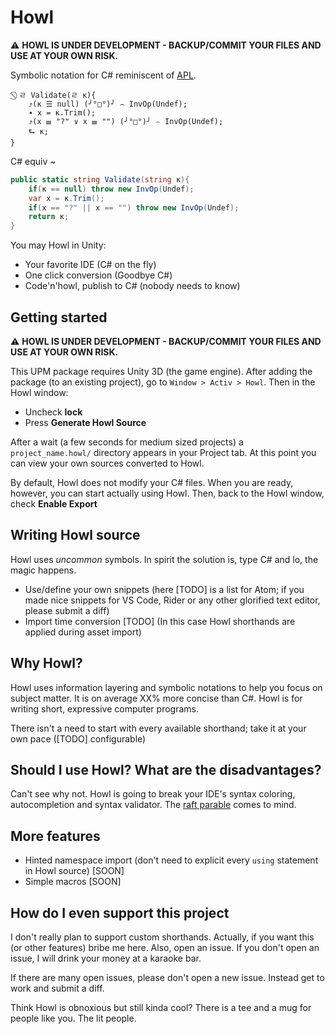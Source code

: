 # Howl

⚠️ **HOWL IS UNDER DEVELOPMENT - BACKUP/COMMIT YOUR FILES AND USE AT YOUR OWN RISK.**

Symbolic notation for C# reminiscent of [APL](https://en.wikipedia.org/wiki/APL_(programming_language)).

```
 ⃠ ㄹ Validate(ㄹ κ){
    ⤴(κ ☰ null) (╯°□°)╯ ⌢ InvOp(Undef);
    ∙ x = κ.Trim();
    ⤴(x ☰ "?" ∨ x ☰ "") (╯°□°)╯ ⌢ InvOp(Undef);
    ⮑ κ;
}
```

C# equiv ~

```cs
public static string Validate(string κ){
    if(κ == null) throw new InvOp(Undef);
    var x = κ.Trim();
    if(x == "?" || x == "") throw new InvOp(Undef);
    return κ;
}
```

You may Howl in Unity:

- Your favorite IDE (C# on the fly)
- One click conversion (Goodbye C#)
- Code'n'howl, publish to C# (nobody needs to know)

## Getting started

⚠️ **HOWL IS UNDER DEVELOPMENT - BACKUP/COMMIT YOUR FILES AND USE AT YOUR OWN RISK.**

This UPM package requires Unity 3D (the game engine). After adding the package (to an existing project), go to `Window > Activ > Howl`. Then in the Howl window:

- Uncheck **lock**
- Press **Generate Howl Source**

After a wait (a few seconds for medium sized projects) a `project_name.howl/` directory appears in your Project tab. At this point you can view your own sources converted to Howl.

By default, Howl does not modify your C# files. When you are ready, however, you can start actually using Howl. Then, back to the Howl window, check **Enable Export**

## Writing Howl source

Howl uses *uncommon* symbols. In spirit the solution is, type C# and lo, the magic happens.

- Use/define your own snippets (here [TODO] is a list for Atom; if you made nice snippets for VS Code, Rider or any other glorified text editor, please submit a diff)
- Import time conversion [TODO] (In this case Howl shorthands are applied during asset import)

## Why Howl?

Howl uses information layering and symbolic notations to help you focus on subject matter. It is on average XX% more concise than C#. Howl is for writing short, expressive computer programs.

There isn't a need to start with every available shorthand; take it at your own pace ([TODO] configurable)

## Should I use Howl? What are the disadvantages?

Can't see why not. Howl is going to break your IDE's syntax coloring, autocompletion and syntax validator.
The [raft parable](https://www.oxfordreference.com/view/10.1093/oi/authority.20110803100401550) comes to mind.

## More features

- Hinted namespace import (don't need to explicit every `using` statement in Howl source) [SOON]
- Simple macros [SOON]

## How do I even support this project

I don't really plan to support custom shorthands. Actually, if you want this (or other features) bribe me here. Also, open an issue. If you don't open an issue, I will drink your money at a karaoke bar.

If there are many open issues, please don't open a new issue. Instead get to work and submit a diff.

Think Howl is obnoxious but still kinda cool? There is a tee and a mug for people like you. The lit people.
